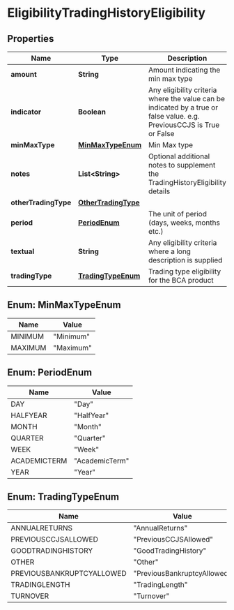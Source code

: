 
# EligibilityTradingHistoryEligibility

## Properties
Name | Type | Description | Notes
------------ | ------------- | ------------- | -------------
**amount** | **String** | Amount indicating the min max type |  [optional]
**indicator** | **Boolean** | Any eligibility criteria where the value can be indicated by a true or false value. e.g. PreviousCCJS is True or False |  [optional]
**minMaxType** | [**MinMaxTypeEnum**](#MinMaxTypeEnum) | Min Max type |  [optional]
**notes** | **List&lt;String&gt;** | Optional additional notes to supplement the TradingHistoryEligibility details |  [optional]
**otherTradingType** | [**OtherTradingType**](OtherTradingType.md) |  |  [optional]
**period** | [**PeriodEnum**](#PeriodEnum) | The unit of period (days, weeks, months etc.) |  [optional]
**textual** | **String** | Any eligibility criteria where a long description is supplied |  [optional]
**tradingType** | [**TradingTypeEnum**](#TradingTypeEnum) | Trading type eligibility for the BCA product |  [optional]


<a name="MinMaxTypeEnum"></a>
## Enum: MinMaxTypeEnum
Name | Value
---- | -----
MINIMUM | &quot;Minimum&quot;
MAXIMUM | &quot;Maximum&quot;


<a name="PeriodEnum"></a>
## Enum: PeriodEnum
Name | Value
---- | -----
DAY | &quot;Day&quot;
HALFYEAR | &quot;HalfYear&quot;
MONTH | &quot;Month&quot;
QUARTER | &quot;Quarter&quot;
WEEK | &quot;Week&quot;
ACADEMICTERM | &quot;AcademicTerm&quot;
YEAR | &quot;Year&quot;


<a name="TradingTypeEnum"></a>
## Enum: TradingTypeEnum
Name | Value
---- | -----
ANNUALRETURNS | &quot;AnnualReturns&quot;
PREVIOUSCCJSALLOWED | &quot;PreviousCCJSAllowed&quot;
GOODTRADINGHISTORY | &quot;GoodTradingHistory&quot;
OTHER | &quot;Other&quot;
PREVIOUSBANKRUPTCYALLOWED | &quot;PreviousBankruptcyAllowed&quot;
TRADINGLENGTH | &quot;TradingLength&quot;
TURNOVER | &quot;Turnover&quot;



